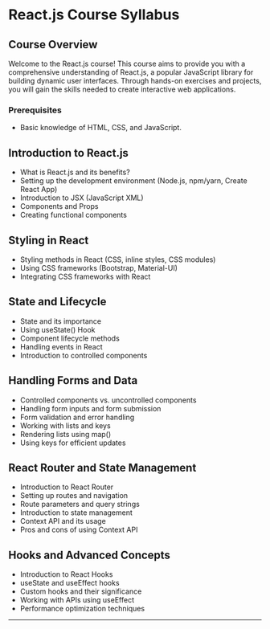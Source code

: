 # React.js Course Syllabus

## Course Overview
Welcome to the React.js course! This course aims to provide you with a comprehensive understanding of React.js, a popular JavaScript library for building dynamic user interfaces. Through hands-on exercises and projects, you will gain the skills needed to create interactive web applications.

### Prerequisites 
- Basic knowledge of HTML, CSS, and JavaScript.

## Introduction to React.js
- What is React.js and its benefits?
- Setting up the development environment (Node.js, npm/yarn, Create React App)
- Introduction to JSX (JavaScript XML)
- Components and Props
- Creating functional components

## Styling in React
- Styling methods in React (CSS, inline styles, CSS modules)
- Using CSS frameworks (Bootstrap, Material-UI)
- Integrating CSS frameworks with React

## State and Lifecycle
- State and its importance
- Using useState() Hook
- Component lifecycle methods
- Handling events in React
- Introduction to controlled components

## Handling Forms and Data
- Controlled components vs. uncontrolled components
- Handling form inputs and form submission
- Form validation and error handling
- Working with lists and keys
- Rendering lists using map()
- Using keys for efficient updates

## React Router and State Management
- Introduction to React Router
- Setting up routes and navigation
- Route parameters and query strings
- Introduction to state management
- Context API and its usage
- Pros and cons of using Context API

## Hooks and Advanced Concepts
- Introduction to React Hooks
- useState and useEffect hooks
- Custom hooks and their significance
- Working with APIs using useEffect
- Performance optimization techniques
---
